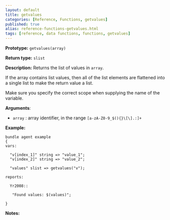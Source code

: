 ```yaml
---
layout: default
title: getvalues
categories: [Reference, Functions, getvalues]
published: true
alias: reference-functions-getvalues.html
tags: [reference, data functions, functions, getvalues]
---
```


**Prototype:** `getvalues(array)`

**Return type:** `slist`

**Description:** Returns the list of values in `array`.

If the array contains list values, then all of the list elements are flattened 
into a single list to make the return value a list.

Make sure you specify the correct scope when supplying the name of the
variable.

**Arguments**:

* `array` : array identifier, in the range `[a-zA-Z0-9_$(){}\[\].:]+`

**Example:**

```cf3
bundle agent example
{
vars:

  "v[index_1]" string => "value_1";
  "v[index_2]" string => "value_2";

  "values" slist => getvalues("v");

reports:

  Yr2008::

   "Found values: $(values)";

}
```

**Notes:**
